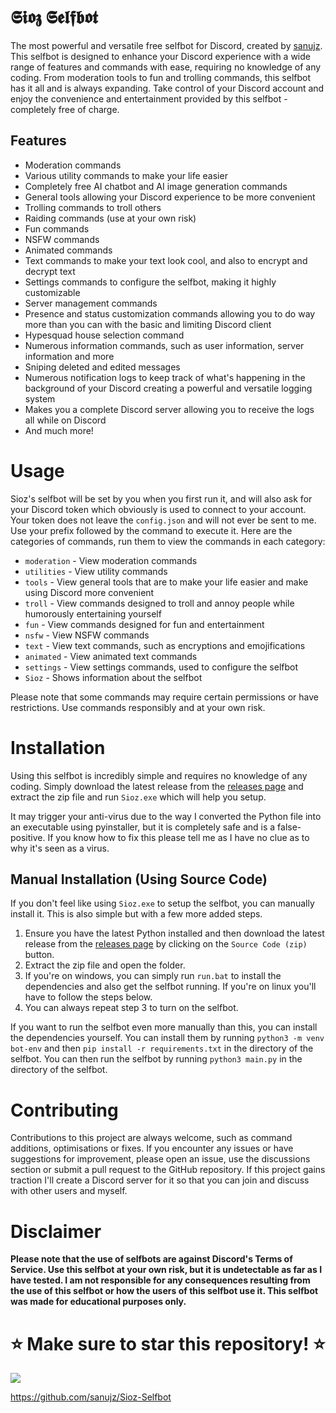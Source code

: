 
# 𝕾𝖎𝖔𝖟 𝕾𝖊𝖑𝖋𝖇𝖔𝖙

The most powerful and versatile free selfbot for Discord, created by [sanujz](https://github.com/sanujz). This selfbot is designed to enhance your Discord experience with a wide range of features and commands with ease, requiring no knowledge of any coding. From moderation tools to fun and trolling commands, this selfbot has it all and is always expanding. Take control of your Discord account and enjoy the convenience and entertainment provided by this selfbot - completely free of charge.

## Features

- Moderation commands
- Various utility commands to make your life easier
- Completely free AI chatbot and AI image generation commands
- General tools allowing your Discord experience to be more convenient
- Trolling commands to troll others
- Raiding commands (use at your own risk)
- Fun commands
- NSFW commands
- Animated commands
- Text commands to make your text look cool, and also to encrypt and decrypt text
- Settings commands to configure the selfbot, making it highly customizable
- Server management commands
- Presence and status customization commands allowing you to do way more than you can with the basic and limiting Discord client
- Hypesquad house selection command
- Numerous information commands, such as user information, server information and more
- Sniping deleted and edited messages
- Numerous notification logs to keep track of what's happening in the background of your Discord creating a powerful and versatile logging system
- Makes you a complete Discord server allowing you to receive the logs all while on Discord
- And much more!

# Usage

Sioz's selfbot will be set by you when you first run it, and will also ask for your Discord token which obviously is used to connect to your account. Your token does not leave the `config.json` and will not ever be sent to me. Use your prefix followed by the command to execute it. Here are the categories of commands, run them to view the commands in each category:

- `moderation` - View moderation commands
- `utilities` - View utility commands
- `tools` - View general tools that are to make your life easier and make using Discord more convenient
- `troll` - View commands designed to troll and annoy people while humorously entertaining yourself
- `fun` - View commands designed for fun and entertainment
- `nsfw` - View NSFW commands
- `text` - View text commands, such as encryptions and emojifications
- `animated` - View animated text commands
- `settings` - View settings commands, used to configure the selfbot
- `Sioz` - Shows information about the selfbot

Please note that some commands may require certain permissions or have restrictions. Use commands responsibly and at your own risk.

# Installation

Using this selfbot is incredibly simple and requires no knowledge of any coding. Simply download the latest release from the [releases page](https://github.com/sanujz/Sioz-Selfbot/releases/) and extract the zip file and run `Sioz.exe` which will help you setup.

It may trigger your anti-virus due to the way I converted the Python file into an executable using pyinstaller, but it is completely safe and is a false-positive. If you know how to fix this please tell me as I have no clue as to why it's seen as a virus.

## Manual Installation (Using Source Code)

If you don't feel like using `Sioz.exe` to setup the selfbot, you can manually install it. This is also simple but with a few more added steps.

1. Ensure you have the latest Python installed and then download the latest release from the [releases page](https://github.com/Najmul190/Sioz-Selfbot/releases/) by clicking on the `Source Code (zip)` button.
2. Extract the zip file and open the folder.
3. If you're on windows, you can simply run `run.bat` to install the dependencies and also get the selfbot running. If you're on linux you'll have to follow the steps below.
4. You can always repeat step 3 to turn on the selfbot.

If you want to run the selfbot even more manually than this, you can install the dependencies yourself. You can install them by running `python3 -m venv bot-env` and then `pip install -r requirements.txt` in the directory of the selfbot. You can then run the selfbot by running `python3 main.py` in the directory of the selfbot.

# Contributing

Contributions to this project are always welcome, such as command additions, optimisations or fixes. If you encounter any issues or have suggestions for improvement, please open an issue, use the discussions section or submit a pull request to the GitHub repository. If this project gains traction I'll create a Discord server for it so that you can join and discuss with other users and myself.

# **Disclaimer**

**Please note that the use of selfbots are against Discord's Terms of Service. Use this selfbot at your own risk, but it is undetectable as far as I have tested. I am not responsible for any consequences resulting from the use of this selfbot or how the users of this selfbot use it. This selfbot was made for educational purposes only.**

# ⭐ **Make sure to star this repository!** ⭐

<img style="vertical-align: top;" src="https://discord.c99.nl/widget/theme-4/451627446941515817.png"/>

https://github.com/sanujz/Sioz-Selfbot
